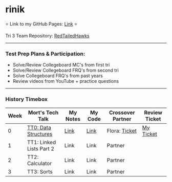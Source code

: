 # rinik

⭐ Link to my GitHub Pages: [Link](https://rkwreck.github.io/rinik/) ⭐

Tri 3 Team Repository: [RedTailedHawks](https://github.com/mistylavender/RedTailedHawks)

--------------------------------------------------------------------------------------------------------------------------------------------------------------

### Test Prep Plans & Participation:
- Solve/Review Collegeboard MC's from first tri
- Solve/Review Collegeboard FRQ's from second tri 
- Solve Collegeboard FRQ's from past years 
- Review videos from YouTube + practice questions 

--------------------------------------------------------------------------------------------------------------------------------------------------------------

### History Timebox

| Week | Mort's Tech Talk | My Notes | My Code | Crossover Partner | Review Ticket | 
| ---- | ---------------- | -------- | ------- | ----------------- | ------------- | 
| 0 | [TT0: Data Structures](https://github.com/nighthawkcoders/nighthawk_csa/wiki/Tri-3:-Tech-Talk-0---Data-Structures) | [Link](https://github.com/rkwreck/rinik/wiki/TT0-Data-Structures-Notes) | [Link](https://github.com/rkwreck/rinik/wiki/TT0-Data-Structure-Code) | Flora: [Ticket](https://github.com/florayuan18/just-to-suffer/issues/1) | [My Ticket](https://github.com/rkwreck/rinik/issues/1) | 
| 1 | TT1: Linked Lists Part 2 | Link | Link | Partner | 
| 2 | TT2: Calculator | Link | Link | Partner | 
| 3 | TT3: Sorts | Link | Link | Partner | 
